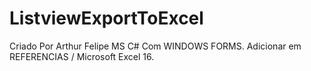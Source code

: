 # ListviewExportToExcel
Criado Por Arthur Felipe MS
C# Com WINDOWS FORMS.
Adicionar em REFERENCIAS / Microsoft Excel 16.

